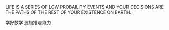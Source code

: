 LIFE IS A SERIES OF LOW PROBAILITY EVENTS AND YOUR 
DECISIONS ARE THE PATHS OF THE REST OF YOUR EXISTENCE
ON EARTH.

学好数学 逻辑推理能力